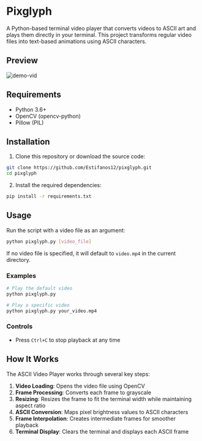 # Pixglyph

A Python-based terminal video player that converts videos to ASCII art and plays them directly in your terminal. This project transforms regular video files into text-based animations using ASCII characters.

## Preview
![demo-vid](https://github.com/user-attachments/assets/6833e881-991a-4ca0-ab2e-54c38eafc637)

## Requirements

- Python 3.6+
- OpenCV (opencv-python)
- Pillow (PIL)

## Installation

1. Clone this repository or download the source code:

```bash
git clone https://github.com/Estifanos12/pixglyph.git
cd pixglyph
```

2. Install the required dependencies:

```bash
pip install -r requirements.txt
```

## Usage

Run the script with a video file as an argument:

```bash
python pixglyph.py [video_file]
```

If no video file is specified, it will default to `video.mp4` in the current directory.

### Examples

```bash
# Play the default video
python pixglyph.py

# Play a specific video
python pixglyph.py your_video.mp4
```

### Controls

- Press `Ctrl+C` to stop playback at any time

## How It Works

The ASCII Video Player works through several key steps:

1. **Video Loading**: Opens the video file using OpenCV
2. **Frame Processing**: Converts each frame to grayscale
3. **Resizing**: Resizes the frame to fit the terminal width while maintaining aspect ratio
4. **ASCII Conversion**: Maps pixel brightness values to ASCII characters
5. **Frame Interpolation**: Creates intermediate frames for smoother playback
6. **Terminal Display**: Clears the terminal and displays each ASCII frame




